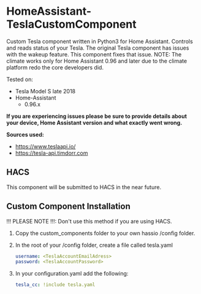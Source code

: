 # HomeAssistant-TeslaCustomComponent
Custom Tesla component written in Python3 for Home Assistant. Controls and reads status of your Tesla.
The original Tesla component has issues with the wakeup feature. This component fixes that issue.
NOTE: The climate works only for Home Assistant 0.96 and later due to the climate platform redo the core developers did.

Tested on:
* Tesla Model S late 2018
* Home-Assistant 
    - 0.96.x

 **If you are experiencing issues please be sure to provide details about your device, Home Assistant version and what exactly went wrong.**

**Sources used:**
 - https://www.teslaapi.io/
 - https://tesla-api.timdorr.com
 
## HACS
This component will be submitted to HACS in the near future.

## Custom Component Installation
!!! PLEASE NOTE !!!: Don't use this method if you are using HACS.
1. Copy the custom_components folder to your own hassio /config folder.

2. In the root of your /config folder, create a file called tesla.yaml

   ```yaml
   username: <TeslaAccountEmailAdress>
   password: <TeslaAccountPassword>
   ```

3. In your configuration.yaml add the following:
  
   ```yaml
   tesla_cc: !include tesla.yaml
   ```
